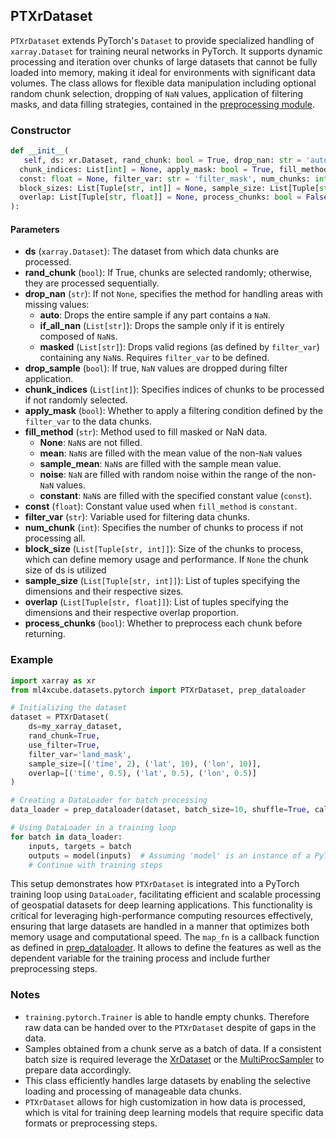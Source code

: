 ## PTXrDataset

`PTXrDataset` extends PyTorch's `Dataset` to provide specialized handling of `xarray.Dataset` for training neural 
networks in PyTorch. It supports dynamic processing and iteration over chunks of large datasets that cannot be fully 
loaded into memory, making it ideal for environments with significant data volumes. The class allows for flexible data 
manipulation including optional random chunk selection, dropping of `NaN` values, application of filtering masks, and 
data filling strategies, contained in the [preprocessing module](../../api-reference.md#5-preprocessing).

### Constructor
```python
def __init__(
   self, ds: xr.Dataset, rand_chunk: bool = True, drop_nan: str = 'auto', drop_sample: bool = False,
  chunk_indices: List[int] = None, apply_mask: bool = True, fill_method: str = None,
  const: float = None, filter_var: str = 'filter_mask', num_chunks: int = None, callback = None,
  block_sizes: List[Tuple[str, int]] = None, sample_size: List[Tuple[str, int]] = None,
  overlap: List[Tuple[str, float]] = None, process_chunks: bool = False
):
```

#### Parameters
   - **ds** (`xarray.Dataset`): The dataset from which data chunks are processed.
   - **rand_chunk** (`bool`): If True, chunks are selected randomly; otherwise, they are processed sequentially.
   - **drop_nan** (`str`): If not `None`, specifies the method for handling areas with missing values:
     - **auto**: Drops the entire sample if any part contains a `NaN`.
     - **if_all_nan** (`List[str]`): Drops the sample only if it is entirely composed of `NaN`s.
     - **masked** (`List[str]`): Drops valid regions (as defined by `filter_var`) containing any `NaN`s. Requires `filter_var` to be defined.
   - **drop_sample** (`bool`): If true, `NaN` values are dropped during filter application.
   - **chunk_indices** (`List[int]`): Specifies indices of chunks to be processed if not randomly selected.
   - **apply_mask** (`bool`): Whether to apply a filtering condition defined by the `filter_var` to the data chunks.
   - **fill_method** (`str`): Method used to fill masked or NaN data.
     - **None**: `NaN`s are not filled.
     - **mean**: `NaN`s are filled with the mean value of the non-`NaN` values
     - **sample_mean**: `NaN`s are filled with the sample mean value.
     - **noise**: `NaN` are filled with random noise within the range of the non-`NaN` values.
     - **constant**: `NaN`s are filled with the specified constant value (`const`).
   - **const** (`float`): Constant value used when `fill_method` is `constant`.
   - **filter_var** (`str`): Variable used for filtering data chunks.
   - **num_chunk** (`int`): Specifies the number of chunks to process if not processing all.
   - **block_size** (`List[Tuple[str, int]]`): Size of the chunks to process, which can define memory usage and performance. If `None` the chunk size of ds is utilized
   - **sample_size** (`List[Tuple[str, int]]`): List of tuples specifying the dimensions and their respective sizes.
   - **overlap** (`List[Tuple[str, float]]`): List of tuples specifying the dimensions and their respective overlap proportion.
   - **process_chunks** (`bool`): Whether to preprocess each chunk before returning.

### Example

```python
import xarray as xr
from ml4xcube.datasets.pytorch import PTXrDataset, prep_dataloader  

# Initializing the dataset
dataset = PTXrDataset(
    ds=my_xarray_dataset,
    rand_chunk=True,
    use_filter=True,
    filter_var='land_mask',
    sample_size=[('time', 2), ('lat', 10), ('lon', 10)],
    overlap=[('time', 0.5), ('lat', 0.5), ('lon', 0.5)]
)

# Creating a DataLoader for batch processing
data_loader = prep_dataloader(dataset, batch_size=10, shuffle=True, callback=map_fn)

# Using DataLoader in a training loop
for batch in data_loader:
    inputs, targets = batch
    outputs = model(inputs)  # Assuming 'model' is an instance of a PyTorch model
    # Continue with training steps
```
This setup demonstrates how `PTXrDataset` is integrated into a PyTorch training loop using `DataLoader`, facilitating 
efficient and scalable processing of geospatial datasets for deep learning applications. 
This functionality is critical for leveraging high-performance computing resources effectively, ensuring that large 
datasets are handled in a manner that optimizes both memory usage and computational speed.
The `map_fn` is a callback function as defined in [prep_dataloader](prepare-dataloader.md). 
It allows to define the features as well as the dependent variable for the training process and include further preprocessing steps.

### Notes
- `training.pytorch.Trainer` is able to handle empty chunks. Therefore raw data can be handed over to the `PTXrDataset` despite of gaps in the data.
- Samples obtained from a chunk serve as a batch of data. If a consistent batch size is required leverage the [XrDataset](xr-dataset.md) or the [MultiProcSampler](multiproc-sampler.md) to prepare data accordingly.
- This class efficiently handles large datasets by enabling the selective loading and processing of manageable data chunks.
- `PTXrDataset` allows for high customization in how data is processed, which is vital for training deep learning models that require specific data formats or preprocessing steps.
